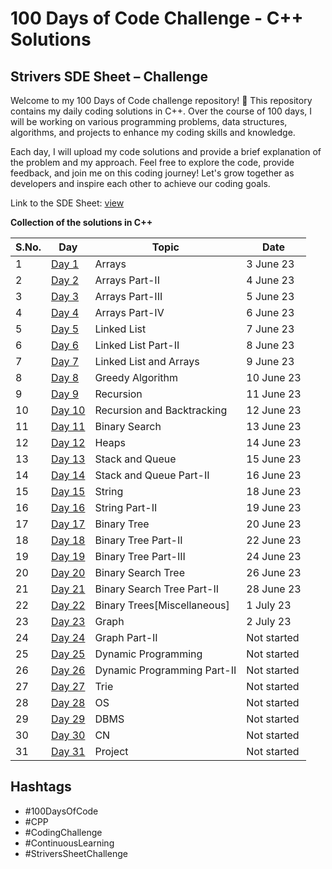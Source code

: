 # 100 Days of Code Challenge - C++ Solutions

## Strivers SDE Sheet – Challenge

Welcome to my 100 Days of Code challenge repository! 🚀 This repository contains my daily coding solutions in C++. Over the course of 100 days, I will be working on various programming problems, data structures, algorithms, and projects to enhance my coding skills and knowledge.

Each day, I will upload my code solutions and provide a brief explanation of the problem and my approach. Feel free to explore the code, provide feedback, and join me on this coding journey! Let's grow together as developers and inspire each other to achieve our coding goals.

Link to the SDE Sheet: [view](https://docs.google.com/document/d/1SM92efk8oDl8nyVw8NHPnbGexTS9W-1gmTEYfEurLWQ/edit)

**Collection of the solutions in C++**

S.No. | Day | Topic | Date |
------|---------------|-------|------|
1 | [Day 1](https://github.com/pahadiaarun/100DaysOfCodeChallenge/tree/main/Day%201/Arrays) | Arrays | 3 June 23 |
2 | [Day 2](https://github.com/pahadiaarun/100DaysOfCodeChallenge/tree/main/Day%202/Arrays%20Part-II) | Arrays Part-II | 4 June 23 |
3 | [Day 3](https://github.com/pahadiaarun/100DaysOfCodeChallenge/tree/main/Day%203/Arrays%20Part-III) | Arrays Part-III | 5 June 23 |
4 | [Day 4](https://github.com/pahadiaarun/100DaysOfCodeChallenge/tree/main/Day%204/Arrays%20Part-IV) | Arrays Part-IV | 6 June 23 |
5 | [Day 5](https://github.com/pahadiaarun/100DaysOfCodeChallenge/tree/main/Day%205%20/Linked%20List) | Linked List | 7 June 23 |
6 | [Day 6](https://github.com/pahadiaarun/100DaysOfCodeChallenge/tree/main/Day%206%20/%20Linked%20List%20Part-II) | Linked List Part-II | 8 June 23 |
7 | [Day 7](https://github.com/pahadiaarun/100DaysOfCodeChallenge/tree/0e8b32e829fd735f68da9cee656dbc61d153c78d/Day%207%20/%20Linked%20List%20and%20Arrays) | Linked List and Arrays | 9 June 23 |
8 | [Day 8](https://github.com/pahadiaarun/100DaysOfCodeChallenge/tree/0e8b32e829fd735f68da9cee656dbc61d153c78d/Day%208%20/%20Greedy%20Algorithm) | Greedy Algorithm | 10 June 23 |
9 | [Day 9](https://github.com/pahadiaarun/100DaysOfCodeChallenge/tree/0e8b32e829fd735f68da9cee656dbc61d153c78d/Day%209/Recursion) | Recursion | 11 June 23 |
10 | [Day 10](https://github.com/pahadiaarun/100DaysOfCodeChallenge/tree/0e8b32e829fd735f68da9cee656dbc61d153c78d/Day10/Recursion%20and%20Backtracking) | Recursion and Backtracking | 12 June 23 |
11 | [Day 11](https://github.com/pahadiaarun/100DaysOfCodeChallenge/tree/0e8b32e829fd735f68da9cee656dbc61d153c78d/Day11/Binary%20Search) | Binary Search | 13 June 23 |
12 | [Day 12](https://github.com/pahadiaarun/100DaysOfCodeChallenge/tree/0e8b32e829fd735f68da9cee656dbc61d153c78d/Day12/Heaps) | Heaps | 14 June 23 |
13 | [Day 13](https://github.com/pahadiaarun/100DaysOfCodeChallenge/tree/0e8b32e829fd735f68da9cee656dbc61d153c78d/Day13) | Stack and Queue | 15 June 23 |
14 | [Day 14](https://github.com/pahadiaarun/100DaysOfCodeChallenge/tree/0e8b32e829fd735f68da9cee656dbc61d153c78d/Day14) | Stack and Queue Part-II | 16 June 23 |
15 | [Day 15](https://github.com/pahadiaarun/100DaysOfCodeChallenge/tree/0e8b32e829fd735f68da9cee656dbc61d153c78d/Day15) | String | 18 June 23 |
16 | [Day 16](https://github.com/pahadiaarun/100DaysOfCodeChallenge/tree/main/Day16/String%20Part-II) | String Part-II | 19 June 23 |
17 | [Day 17](https://github.com/pahadiaarun/100DaysOfCodeChallenge/tree/main/Day17) | Binary Tree | 20 June 23 |
18 | [Day 18](https://github.com/pahadiaarun/100DaysOfCodeChallenge/tree/main/Day18) | Binary Tree Part-II | 22 June 23 |
19 | [Day 19](https://github.com/pahadiaarun/100DaysOfCodeChallenge/tree/main/Day19) | Binary Tree Part-III | 24 June 23 |
20 | [Day 20](https://github.com/pahadiaarun/100DaysOfCodeChallenge/tree/main/Day20) | Binary Search Tree | 26 June 23 |
21 | [Day 21](https://github.com/pahadiaarun/100DaysOfCodeChallenge/tree/main/Day21) | Binary Search Tree Part-II | 28 June 23 |
22 | [Day 22](https://github.com/pahadiaarun/100DaysOfCodeChallenge/tree/main/Day22) | Binary Trees[Miscellaneous] | 1 July 23 |
23 | [Day 23](https://github.com/pahadiaarun/100DaysOfCodeChallenge/tree/main/Day23/Graph) | Graph | 2 July 23 |
24 | [Day 24](https://github.com/pahadiaarun/100DaysOfCodeChallenge/tree/main/Day24/Graph%20Part-II) | Graph Part-II | Not started |
25 | [Day 25](https://github.com/pahadiaarun/100DaysOfCodeChallenge/tree/main/Day25/Dynamic%20Programming) | Dynamic Programming | Not started |
26 | [Day 26](https://github.com/pahadiaarun/100DaysOfCodeChallenge/tree/main/Day26/Dynamic%20Programming%20Part-II) | Dynamic Programming Part-II | Not started |
27 | [Day 27](https://github.com/pahadiaarun/100DaysOfCodeChallenge/tree/main/Day27/Trie) | Trie | Not started |
28 | [Day 28](https://github.com/pahadiaarun/100DaysOfCodeChallenge/tree/main/Day28/OS) | OS | Not started |
29 | [Day 29](https://github.com/pahadiaarun/100DaysOfCodeChallenge/tree/main/Day29/DBMS) | DBMS | Not started |
30 | [Day 30](https://github.com/pahadiaarun/100DaysOfCodeChallenge/tree/main/Day30/CN) | CN | Not started |
31 | [Day 31]() | Project | Not started |


## Hashtags
- #100DaysOfCode
- #CPP
- #CodingChallenge
- #ContinuousLearning
- #StriversSheetChallenge
